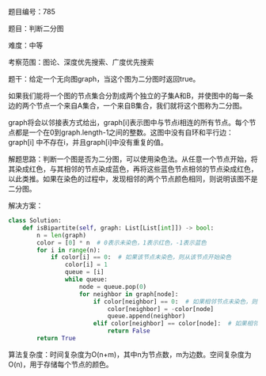 题目编号：785

题目：判断二分图

难度：中等

考察范围：图论、深度优先搜索、广度优先搜索

题干：给定一个无向图graph，当这个图为二分图时返回true。

如果我们能将一个图的节点集合分割成两个独立的子集A和B，并使图中的每一条边的两个节点一个来自A集合，一个来自B集合，我们就将这个图称为二分图。

graph将会以邻接表方式给出，graph[i]表示图中与节点i相连的所有节点。每个节点都是一个在0到graph.length-1之间的整数。这图中没有自环和平行边：graph[i] 中不存在i，并且graph[i]中没有重复的值。

解题思路：判断一个图是否为二分图，可以使用染色法。从任意一个节点开始，将其染成红色，与其相邻的节点染成蓝色，再将这些蓝色节点相邻的节点染成红色，以此类推。如果在染色的过程中，发现相邻的两个节点颜色相同，则说明该图不是二分图。

解决方案：

```python
class Solution:
    def isBipartite(self, graph: List[List[int]]) -> bool:
        n = len(graph)
        color = [0] * n  # 0表示未染色，1表示红色，-1表示蓝色
        for i in range(n):
            if color[i] == 0:  # 如果该节点未染色，则从该节点开始染色
                color[i] = 1
                queue = [i]
                while queue:
                    node = queue.pop(0)
                    for neighbor in graph[node]:
                        if color[neighbor] == 0:  # 如果相邻节点未染色，则染成与当前节点不同的颜色
                            color[neighbor] = -color[node]
                            queue.append(neighbor)
                        elif color[neighbor] == color[node]:  # 如果相邻节点颜色相同，则不是二分图
                            return False
        return True
```

算法复杂度：时间复杂度为O(n+m)，其中n为节点数，m为边数。空间复杂度为O(n)，用于存储每个节点的颜色。